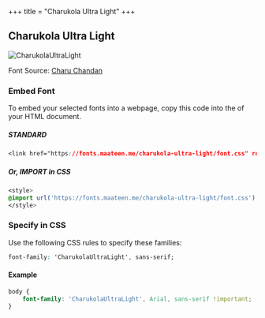 +++
title = "Charukola Ultra Light"
+++

## Charukola Ultra Light

![CharukolaUltraLight](/images/charukola-ultra-light.jpg)

Font Source: [Charu Chandan](http://www.charuchandan.com/)

### Embed Font

To embed your selected fonts into a webpage, copy this code into the <head> of your HTML document.

##### STANDARD

```css
<link href="https://fonts.maateen.me/charukola-ultra-light/font.css" rel="stylesheet">
```

##### Or, IMPORT in CSS

```css
<style>
@import url('https://fonts.maateen.me/charukola-ultra-light/font.css');
</style>
```

### Specify in CSS

Use the following CSS rules to specify these families:

```css
font-family: 'CharukolaUltraLight', sans-serif;
```

#### Example

```css
body {
    font-family: 'CharukolaUltraLight', Arial, sans-serif !important;
}
```
